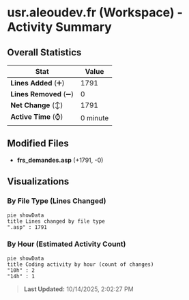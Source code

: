 # usr.aleoudev.fr (Workspace) - Activity Summary 

## Overall Statistics

| Stat                   | Value                                                             |
| ---------------------- | ----------------------------------------------------------------- |
| **Lines Added** (➕)   | 1791                                          |
| **Lines Removed** (➖) | 0                                        |
| **Net Change** (↕)    | 1791                |
| **Active Time** (⌚)   | 0 minute |


## Modified Files
- **frs_demandes.asp** (+1791, -0)

## Visualizations

### By File Type (Lines Changed)

```mermaid
pie showData
title Lines changed by file type
".asp" : 1791
```

### By Hour (Estimated Activity Count)

```mermaid
pie showData
title Coding activity by hour (count of changes)
"10h" : 2
"14h" : 1
```


> **Last Updated:** 10/14/2025, 2:02:27 PM